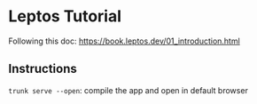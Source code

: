 # Leptos Tutorial

Following this doc: https://book.leptos.dev/01_introduction.html

## Instructions

`trunk serve --open`: compile the app and open in default browser
